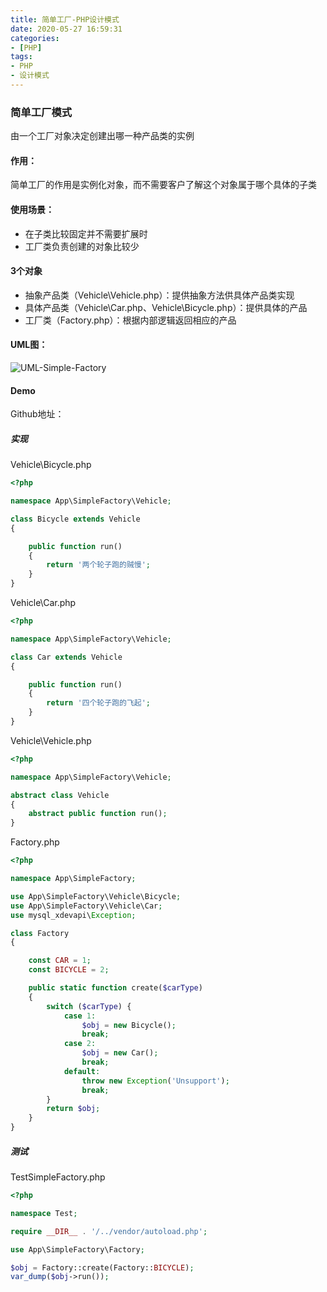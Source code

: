 ```yaml
---
title: 简单工厂-PHP设计模式
date: 2020-05-27 16:59:31
categories:
- [PHP]
tags:
- PHP
- 设计模式
---
```






### 简单工厂模式

由一个工厂对象决定创建出哪一种产品类的实例



#### 作用：

简单工厂的作用是实例化对象，而不需要客户了解这个对象属于哪个具体的子类



#### 使用场景：

- 在子类比较固定并不需要扩展时
- 工厂类负责创建的对象比较少



#### 3个对象

- 抽象产品类（Vehicle\Vehicle.php）：提供抽象方法供具体产品类实现
- 具体产品类（Vehicle\Car.php、Vehicle\Bicycle.php）：提供具体的产品
- 工厂类（Factory.php）：根据内部逻辑返回相应的产品



#### UML图：

![UML-Simple-Factory](https://could-res-1252778021.cos.ap-shanghai.myqcloud.com/img/UML-Simple-Factory.png)



#### Demo

Github地址：

##### 实现

Vehicle\Bicycle.php

```php
<?php

namespace App\SimpleFactory\Vehicle;

class Bicycle extends Vehicle
{

    public function run()
    {
        return '两个轮子跑的贼慢';
    }
}
```

Vehicle\Car.php

```php
<?php

namespace App\SimpleFactory\Vehicle;

class Car extends Vehicle
{

    public function run()
    {
        return '四个轮子跑的飞起';
    }
}
```

Vehicle\Vehicle.php

```php
<?php

namespace App\SimpleFactory\Vehicle;

abstract class Vehicle
{
    abstract public function run();
}
```

Factory.php

```php
<?php

namespace App\SimpleFactory;

use App\SimpleFactory\Vehicle\Bicycle;
use App\SimpleFactory\Vehicle\Car;
use mysql_xdevapi\Exception;

class Factory
{

    const CAR = 1;
    const BICYCLE = 2;

    public static function create($carType)
    {
        switch ($carType) {
            case 1:
                $obj = new Bicycle();
                break;
            case 2:
                $obj = new Car();
                break;
            default:
                throw new Exception('Unsupport');
                break;
        }
        return $obj;
    }
}
```



##### 测试

TestSimpleFactory.php

```php
<?php

namespace Test;

require __DIR__ . '/../vendor/autoload.php';

use App\SimpleFactory\Factory;

$obj = Factory::create(Factory::BICYCLE);
var_dump($obj->run());
```













